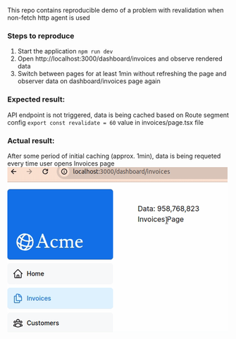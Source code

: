 This repo contains reproducible demo of a problem with revalidation when non-fetch http agent is used

### Steps to reproduce
1. Start the application ```npm run dev```
2. Open http://localhost:3000/dashboard/invoices and observe rendered data
3. Switch between pages for at least 1min without refreshing the page and observer data on dashboard/invoices page again

### Expected result:
API endpoint is not triggered, data is being cached based on Route segment config ```export const revalidate = 60``` value in invoices/page.tsx file

### Actual result:
After some period of initial caching (approx. 1min), data is being requeted every time user opens Invoices page
![issue demo](https://github.com/eugen-kalitka/next-js-dashboard-non-fetch-revalidation/blob/main/docs/issue_demo.gif?raw=true) 
